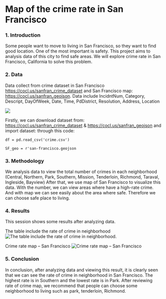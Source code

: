 # Map of the crime rate in San Francisco

### 1. Introduction

Some people want to move to living in San Francisco, so they want to find good
location. One of the most important is safety. This project aims to analysis data
of this city to find safe areas. We will explore crime rate in San Francisco,
California to solve this problem.

### 2. Data
Data collect from crime dataset in San Francisco
https://cocl.us/sanfran_crime_dataset and San Francisco map:
https://cocl.us/sanfran_geojson.
Data include IncidntNum, Category, Descript, DayOfWeek, Date, Time,
PdDistrict, Resolution, Address, Location

![](https://i.imgur.com/jHS3PM7.png)

Firstly, we can download dataset from: https://cocl.us/sanfran_crime_dataset &  https://cocl.us/sanfran_geojson and import dataset: through this code:

`df = pd.read_csv('crime.csv')` 

`SF_geo = r'san-francisco.geojson`

### 3. Methodology
We analysis data to view the total number of crimes in each neighborhood
(Central, Northern, Park, Southern, Mission, Tenderloin, Richmond, Taraval,
Ingleside, Bayview)
After that, we use map of San Francisco to visualize this data. With the number,
we can view areas where have a high-rate crime. And with map we can see
easily about the area where safe. Therefore we can choose safe place to living.

### 4. Results
This session shows some results after analyzing data.

The table include the rate of crime in neighborhood
![The table include the rate of crime in neighborhood.](https://imgur.com/gM4Wvna.png)

Crime rate map – San Francisco
![Crime rate map – San Francisco](https://imgur.com/SlQbH82.png)

### 5. Conclusion
In conclusion, after analyzing data and viewing this result, it is clearly seen that
we can see the rate of crime in neighborhood in San Francisco. The highest rate
is in Southern and the lowest rate is in Park. After reviewing rate of crime map,
we recommend that people can choose some neighborhood to living such as
park, tenderloin, Richmond.

